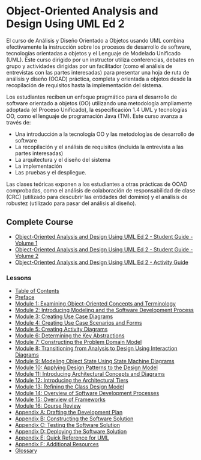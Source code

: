 # Object-Oriented Analysis and Design Using UML Ed 2

El curso de Análisis y Diseño Orientado a Objetos usando UML combina efectivamente la instrucción sobre los procesos de desarrollo de software, tecnologías orientadas a objetos y el Lenguaje de Modelado Unificado (UML). Este curso dirigido por un instructor utiliza conferencias, debates en grupo y actividades dirigidas por un facilitador (como el análisis de entrevistas con las partes interesadas) para presentar una hoja de ruta de análisis y diseño (OOAD) práctica, completa y orientada a objetos desde la recopilación de requisitos hasta la implementación del sistema.

Los estudiantes reciben un enfoque pragmático para el desarrollo de software orientado a objetos (OO) utilizando una metodología ampliamente adoptada (el Proceso Unificado), la especificación 1.4 UML y tecnologías OO, como el lenguaje de programación Java (TM). Este curso avanza a través de: 

* Una introducción a la tecnología OO y las metodologías de desarrollo de software
* La recopilación y el análisis de requisitos (incluida la entrevista a las partes interesadas)
* La arquitectura y el diseño del sistema
* La implementación
* Las pruebas y el despliegue. 

Las clases teóricas exponen a los estudiantes a otras prácticas de OOAD comprobadas, como el análisis de colaboración de responsabilidad de clase (CRC) (utilizado para descubrir las entidades del dominio) y el análisis de robustez (utilizado para pasar del análisis al diseño).

## Complete Course

* [Object-Oriented Analysis and Design Using UML Ed 2 - Student Guide - Volume 1]()
* [Object-Oriented Analysis and Design Using UML Ed 2 - Student Guide - Volume 2]()
* [Object-Oriented Analysis and Design Using UML Ed 2 - Activity Guide]()

### Lessons

* [Table of Contents]()
* [Preface]()
* [Module 1: Examining Object-Oriented Concepts and Terminology]()
* [Module 2: Introducing Modeling and the Software Development Process]()
* [Module 3: Creating Use Case Diagrams]()
* [Module 4: Creating Use Case Scenarios and Forms]()
* [Module 5: Creating Activity Diagrams]()
* [Module 6: Determining the Key Abstractions]()
* [Module 7: Constructing the Problem Domain Model]()
* [Module 8: Transitioning from Analysis to Design Using Interaction Diagrams]()
* [Module 9: Modeling Object State Using State Machine Diagrams]()
* [Module 10: Applying Design Patterns to the Design Model]()
* [Module 11: Introducing Architectural Concepts and Diagrams]()
* [Module 12: Introducing the Architectural Tiers]()
* [Module 13: Refining the Class Design Model]()
* [Module 14: Overview of Software Development Processes]()
* [Module 15: Overview of Frameworks]()
* [Module 16: Course Review]()
* [Appendix A: Drafting the Development Plan]()
* [Appendix B: Constructing the Software Solution]()
* [Appendix C: Testing the Software Solution]()
* [Appendix D: Deploying the Software Solution]()
* [Appendix E: Quick Reference for UML]()
* [Appendix F: Additional Resources]()
* [Glossary]()
